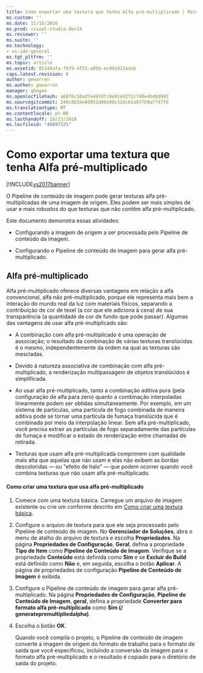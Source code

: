 ```yaml
---
title: Como exportar uma textura que tenha Alfa pré-multiplicado | Microsoft Docs
ms.custom: ''
ms.date: 11/15/2016
ms.prod: visual-studio-dev14
ms.reviewer: ''
ms.suite: ''
ms.technology:
- vs-ide-general
ms.tgt_pltfrm: ''
ms.topic: article
ms.assetid: 05348afa-f079-4f53-a05b-ecd91d13adab
caps.latest.revision: 6
author: gewarren
ms.author: gewarren
manager: ghogen
ms.openlocfilehash: a68f6c58ad7e497dfc0e91e92f2cf40e4bd8d992
ms.sourcegitcommit: 240c8b34e80952d00e90c52dcb1a077b9aff47f6
ms.translationtype: MT
ms.contentlocale: pt-BR
ms.lasthandoff: 10/23/2018
ms.locfileid: "49897521"
---
```

# <a name="how-to-export-a-texture-that-has-premultiplied-alpha"></a>Como exportar uma textura que tenha Alfa pré-multiplicado
[!INCLUDE[vs2017banner](../includes/vs2017banner.md)]

O Pipeline de conteúdo de imagem pode gerar texturas alfa pré-multiplicadas de uma imagem de origem. Eles podem ser mais simples de usar e mais robustos do que texturas que não contêm alfa pré-multiplicado.  
  
 Este documento demonstra essas atividades:  
  
-   Configurando a imagem de origem a ser processada pelo Pipeline de conteúdo da imagem.  
  
-   Configurando o Pipeline de conteúdo de imagem para gerar alfa pré-multiplicado.  
  
## <a name="premultiplied-alpha"></a>Alfa pré-multiplicado  
 Alfa pré-multiplicado oferece diversas vantagens em relação a alfa convencional, alfa não pré-multiplicado, porque ele representa mais bem a interação do mundo real da luz com materiais físicos, separando a contribuição de cor de texel (a cor que ele adiciona à cena) de sua transparência (a quantidade de cor de fundo que pode passar). Algumas das vantagens de usar alfa pré-multiplicado são:  
  
-   A combinação com alfa pré-multiplicado é uma operação de associação; o resultado da combinação de várias texturas translúcidas é o mesmo, independentemente da ordem na qual as texturas são mescladas.  
  
-   Devido à natureza associativa de combinação com alfa pré-multiplicado, a renderização multipassagem de objetos translúcidos é simplificada.  
  
-   Ao usar alfa pré-multiplicado, tanto a combinação aditiva pura (pela configuração de alfa para zero) quanto a combinação interpoladas linearmente podem ser obtidas simultaneamente. Por exemplo, em um sistema de partículas, uma partícula de fogo combinada de maneira aditiva pode se tornar uma partícula de fumaça translúcida que é combinada por meio da interpolação linear. Sem alfa pré-multiplicado, você precisa extrair as partículas de fogo separadamente das partículas de fumaça e modificar o estado de renderização entre chamadas de retirada.  
  
-   Texturas que usam alfa pré-multiplicada comprimem com qualidade mais alta que aquelas que não usam e elas não exibem as bordas descoloridas — ou "efeito de halo" — que podem ocorrer quando você combina texturas que não usam alfa pré-multiplicado.  
  
#### <a name="to-create-a-texture-that-uses-premultiplied-alpha"></a>Como criar uma textura que usa alfa pré-multiplicado  
  
1. Comece com uma textura básica. Carregue um arquivo de imagem existente ou crie um conforme descrito em [Como criar uma textura básica](../designers/how-to-create-a-basic-texture.md).  
  
2. Configure o arquivo de textura para que ele seja processado pelo Pipeline de conteúdo de imagem. No **Gerenciador de Soluções**, abra o menu de atalho do arquivo de textura e escolha **Propriedades**. Na página **Propriedades de Configuração**, **Geral**, defina a propriedade **Tipo de Item** como **Pipeline de Conteúdo de Imagem**. Verifique se a propriedade **Conteúdo** está definida como **Sim** e se **Excluir do Build** está definido como **Não** e, em seguida, escolha o botão **Aplicar**. A página de propriedades de configuração **Pipeline de Conteúdo de Imagem** é exibida.  
  
3. Configure o Pipeline de conteúdo de imagem para gerar alfa pré-multiplicado. Na página **Propriedades de Configuração**, **Pipeline de Conteúdo de Imagem**, **geral**, defina a propriedade **Converter para formato alfa pré-multiplicado** como **Sim (/ generatepremultipliedalpha)**.  
  
4. Escolha o botão **OK**.  
  
   Quando você compila o projeto, o Pipeline de conteúdo de imagem converte a imagem de origem do formato de trabalho para o formato de saída que você especificou, incluindo a conversão da imagem para o formato alfa pré-multiplicado e o resultado é copiado para o diretório de saída do projeto.



